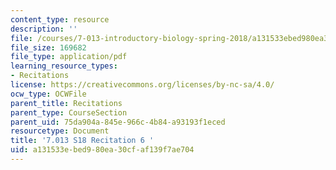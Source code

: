 ```yaml
---
content_type: resource
description: ''
file: /courses/7-013-introductory-biology-spring-2018/a131533ebed980ea30cfaf139f7ae704_MIT7_013s18R6Q.pdf
file_size: 169682
file_type: application/pdf
learning_resource_types:
- Recitations
license: https://creativecommons.org/licenses/by-nc-sa/4.0/
ocw_type: OCWFile
parent_title: Recitations
parent_type: CourseSection
parent_uid: 75da904a-845e-966c-4b84-a93193f1eced
resourcetype: Document
title: '7.013 S18 Recitation 6 '
uid: a131533e-bed9-80ea-30cf-af139f7ae704
---
```

